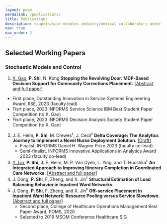 ```yaml
---
layout: page
permalink: /publications/
title: Publications
description: <sup>‡</sup> denotes industry/medical collaborator; underline denotes student
nav: true
nav_order: 2
---
```

<!-- _pages/publications.md -->

## Selected Working Papers
### Stochastic Models and Control
1. <ins>X. Gao</ins>, **P. Shi**, N. Kong
**Stopping the Revolving Door: MDP-Based Decision Support for Community Corrections Placement.** [[Abstract and full paper]](https://papers.ssrn.com/sol3/papers.cfm?abstract_id=4672337)
  - First place, Outstanding Innovation in Service Systems Engineering Award, IISE, 2023 (faculty lead)
  - Fisrt place, 2023 INFORMS Service Science IBM Best Student Paper Competition (to X. Gao)
  - Fisrt place, 2023 INFORMS Decision Analysis Society Student Paper Competition (to X. Gao)
2. J. E. Helm, **P. Shi**, M. Drewes<sup>‡</sup>, J. Cecil<sup>‡</sup>
**Delta Coverage: The Analytics Journey to Implement a Novel Nurse Deployment Solution.** [[Draft]](https://web.ics.purdue.edu/~shi178/Delta_Coverage_forShare.pdf)
   - Finalist, INFORMS Daniel H. Wagner Prize 2023 (faculty co-lead)
   - Semi-finalist, INFORMS Innovative Applications in Analytics Award 2023 (faculty co-lead)
3. <ins>Y. Liu</ins>, **P. Shi**, J. E. Helm, M. P. Van Oyen, L. Ying, and T. Hucshka<sup>‡</sup>
**An Integrated Approach to Improving Itinerary Completion in Coordinated Care Networks.** [[Abstract and full paper]](https://papers.ssrn.com/sol3/papers.cfm?abstract_id=3667095)
4. J. Dong, **P. Shi**, F. Zheng, and X. Jin<sup>‡</sup>
**Structural Estimation of Load Balancing Behavior in Inpatient Ward Networks.**
5. J. Dong, **P. Shi**, F. Zheng, and X. Jin<sup>‡</sup>
**Off-service Placement in Inpatient Ward Network: Resource Pooling versus Service Slowdown.** [[Abstract and full paper]](https://papers.ssrn.com/sol3/papers.cfm?abstract_id=3306853)
   - Second place, College of Healthcare Operations Management Best Paper Award, POMS, 2020 
   - Selected to 2019 MSOM Conference Healthcare SIG
